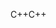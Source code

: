 <span data-ttu-id="1edd8-101">C++</span><span class="sxs-lookup"><span data-stu-id="1edd8-101">C++</span></span>